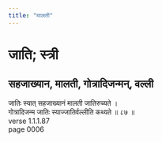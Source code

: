 ```yaml
---
title: "मालती"
---
```


# जाति; स्त्री
## सहजाख्यान, मालती, गोत्रादिजन्मन्, वल्ली
जातिः स्यात् सहजाख्यानं मालती जातिरुच्यते ।<br />गोत्रादिजन्म जातिः स्याज्जातिर्वल्लीति कथ्यते ॥ ८७ ॥<br />verse 1.1.1.87<br />page 0006

